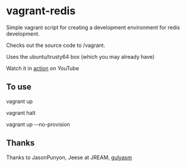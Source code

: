 vagrant-redis
=============

Simple vagrant script for creating a development environment for redis development.

Checks out the source code to /vagrant.

Uses the ubuntu/trusty64 box (which you may already have)

Watch it in [action](https://www.youtube.com/watch?v=1pkikXchQfo) on YouTube 

To use
------

vagrant up

vagrant halt

vagrant up --no-provision


Thanks
------

Thanks to JasonPunyon, Jeese at JREAM, [gulyasm](https://github.com/gulyasm)

